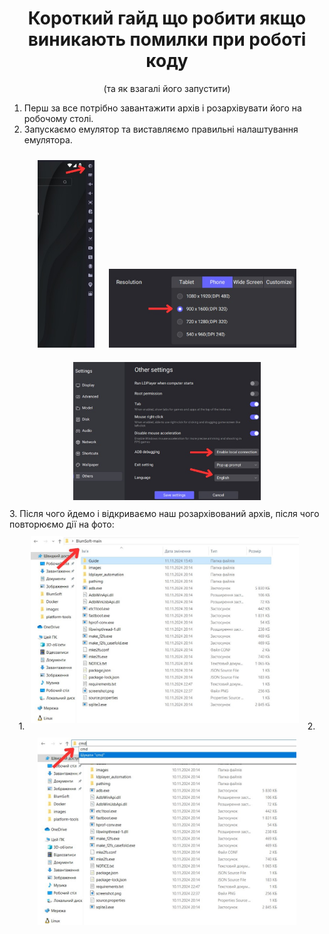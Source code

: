 <div align="center">
  <h1>Короткий гайд що робити якщо виникають помилки при роботі коду</h1>
  <p>(та як взагалі його запустити)</p>
</div>

1. Перш за все потрібно завантажити архів і розархівувати його на робочому столі.
2. Запускаємо емулятор та виставляємо правильні налаштування емулятора.

<div align="center">
  <img src="Guide/5303469086921057247.jpg" alt="Перше фото" height="300" style="margin: 10px;">
  <img src="Guide/5303469086921057237.jpg" alt="Друге фото" width="300" style="margin: 10px;">
  <img src="Guide/5303469086921057252.jpg" alt="Третє фото" width="300" style="margin: 10px;">
</div>
3. Після чого йдемо і відкриваємо наш розархівований архів, після чого повторюємо дії на фото:
<div align="center">
  1.<img src="Guide/4.jpg" alt="Перше фото" height="300" style="margin: 10px;">
  2.<img src="Guide/5.jpg" alt="Друге фото"height="300" style="margin: 10px;">
</div>
